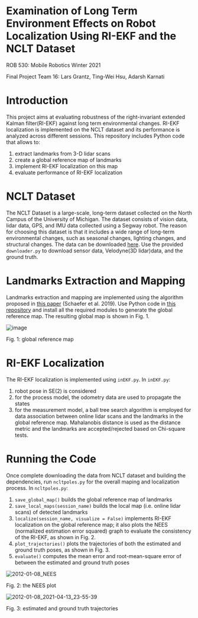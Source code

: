 # Examination of Long Term Environment Effects on Robot Localization Using RI-EKF and the NCLT Dataset
ROB 530: Mobile Robotics Winter 2021

Final Project Team 16: Lars Grantz, Ting-Wei Hsu, Adarsh Karnati

# Introduction
This project aims at evaluating robustness of the right-invariant extended Kalman filter(RI-EKF) against long term environmental changes. RI-EKF localization is implemented on the NCLT dataset and its performance is analyzed across different sessions. This repository includes Python code that allows to:
1. extract landmarks from 3-D lidar scans
2. create a global reference map of landmarks
3. implement RI-EKF localization on this map
4. evaluate performance of RI-EKF localization

# NCLT Dataset
The NCLT Dataset is a large-scale, long-term dataset collected on the North Campus of the University of Michigan. The dataset consists of vision data, lidar data, GPS, and IMU data collected using a Segway robot. The reason for choosing this dataset is that it includes a wide range of long-term environmental changes, such as seasonal changes, lighting changes, and structural changes. The data can be downloaded [here](http://robots.engin.umich.edu/nclt/index.html). Use the provided ```downloader.py``` to download sensor data, Velodyne(3D lidar)data, and the ground truth.

# Landmarks Extraction and Mapping
Landmarks extraction and mapping are implemented using the algorithm proposed in [this paper](http://ais.informatik.uni-freiburg.de/publications/papers/schaefer19ecmr.pdf) (Schaefer et al. 2019). Use Python code in [this repository](https://github.com/acschaefer/polex) and install all the required modules to generate the global reference map. The resulting global map is shown in Fig. 1.


![image](https://user-images.githubusercontent.com/78635240/114791206-1e886100-9d54-11eb-88e6-7f145a342863.png)

Fig. 1: global reference map

# RI-EKF Localization
The RI-EKF localization is implemented using ```inEKF.py```. In ```inEKF.py```:
1. robot pose in SE(2) is considered
2. for the process model, the odometry data are used to propagate the states
3. for the measurement model, a ball tree search algorithm is employed for data association between online lidar scans and the landmarks in the global reference map. Mahalanobis distance is used as the distance metric and the landmarks are accepted/rejected based on Chi-square tests.

# Running the Code
Once complete downloading the data from NCLT dataset and building the dependencies, run ```ncltpoles.py``` for the overall maping and localization process. In ```ncltpoles.py```:
1. ```save_global_map()``` builds the global reference map of landmarks
2. ```save_local_maps(session_name)``` builds the local map (i.e. online lidar scans) of detected landmarks
3. ```localize(session_name, visualize = False)``` implements RI-EKF localization on the global reference map; it also plots the NEES (normalized estimation error squared) graph to evaluate the consistency of the RI-EKF, as shown in Fig. 2.
4. ```plot_trajectories()``` plots the trajectories of both the estimated and ground truth poses, as shown in Fig. 3.
5. ```evaluate()``` computes the mean error and root-mean-square error of between the estimated and ground truth poses


![2012-01-08_NEES](https://user-images.githubusercontent.com/78635240/114791112-e719b480-9d53-11eb-9be5-4881533e86b9.png)

Fig. 2: the NEES plot 

![2012-01-08_2021-04-13_23-55-39](https://user-images.githubusercontent.com/78635240/114791134-f7319400-9d53-11eb-87d9-6b327767e1c6.png)

Fig. 3: estimated and ground truth trajectories 
